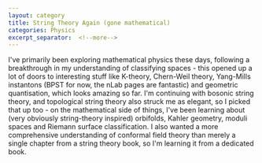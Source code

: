 ```yaml
---
layout: category
title: String Theory Again (gone mathematical)
categories: Physics
excerpt_separator:  <!--more-->
---
```


I've primarily been exploring mathematical physics these days, following a breakthrough in my understanding of classifying spaces - this opened up a lot of doors to interesting stuff like K-theory, Chern-Weil theory, Yang-Mills instantons (BPST for now, the nLab pages are fantastic) and geometric quantisation, which looks amazing so far. I'm continuing with bosonic string theory, and topological string theory also struck me as elegant, so I picked that up too - on the mathematical side of things, I've been learning about (very obviously string-theory inspired) orbifolds, Kahler geometry, moduli spaces and Riemann surface classification. I also wanted a more comprehensive understanding of conformal field theory than merely a single chapter from a string theory book, so I'm learning it from a dedicated book.
